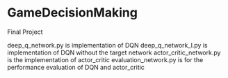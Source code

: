 # GameDecisionMaking

Final Project

deep_q_network.py is implementation of DQN
deep_q_network_l.py is implementation of DQN without the target network
actor_critic_network.py is the implementation of actor_critic
evaluation_network.py is for the performance evaluation of DQN and actor_critic
